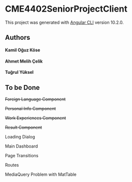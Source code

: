 # CME4402SeniorProjectClient

This project was generated with [Angular CLI](https://github.com/angular/angular-cli) version 10.2.0.

## Authors

#### Kamil Oğuz Köse
#### Ahmet Melih Çelik
#### Tuğrul Yüksel

## To be Done

<s> Foreign Language Component </s>

<s> Personal Info Component </s>

<s> Work Experiences Component </s>

<s> Result Component </s>

Loading Dialog

Main Dashboard

Page Transitions

Routes

MediaQuery Problem with MatTable
